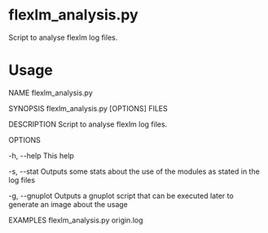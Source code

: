 flexlm_analysis.py
==================

Script to analyse flexlm log files.


Usage
=====

NAME
  flexlm_analysis.py

SYNOPSIS
  flexlm_analysis.py [OPTIONS] FILES

DESCRIPTION
  Script to analyse flexlm log files.

OPTIONS

  -h, --help
    This help

  -s, --stat
    Outputs some stats about the use of the modules as stated
    in the log files

  -g, --gnuplot
    Outputs a gnuplot script that can be executed later to
    generate an image about the usage

EXAMPLES
  flexlm_analysis.py origin.log
